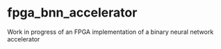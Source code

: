 # fpga_bnn_accelerator
Work in progress of an FPGA implementation of a binary neural network accelerator
